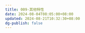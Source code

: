 ```yaml
---
title: 009-其他特性
date: 2024-08-04T08:05:00+08:00
updated: 2024-08-21T10:32:30+08:00
dg-publish: false
---
```

